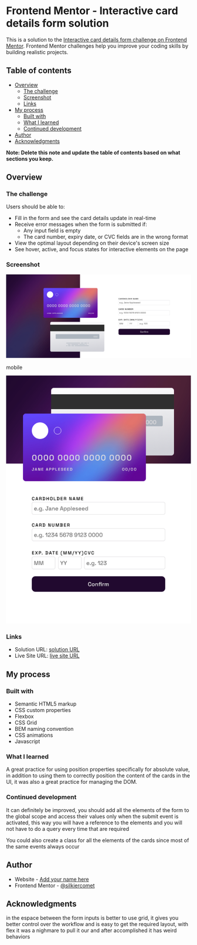 # Frontend Mentor - Interactive card details form solution

This is a solution to the [Interactive card details form challenge on Frontend Mentor](https://www.frontendmentor.io/challenges/interactive-card-details-form-XpS8cKZDWw). Frontend Mentor challenges help you improve your coding skills by building realistic projects. 

## Table of contents

- [Overview](#overview)
  - [The challenge](#the-challenge)
  - [Screenshot](#screenshot)
  - [Links](#links)
- [My process](#my-process)
  - [Built with](#built-with)
  - [What I learned](#what-i-learned)
  - [Continued development](#continued-development)
- [Author](#author)
- [Acknowledgments](#acknowledgments)

**Note: Delete this note and update the table of contents based on what sections you keep.**

## Overview

### The challenge

Users should be able to:

- Fill in the form and see the card details update in real-time
- Receive error messages when the form is submitted if:
  - Any input field is empty
  - The card number, expiry date, or CVC fields are in the wrong format
- View the optimal layout depending on their device's screen size
- See hover, active, and focus states for interactive elements on the page

### Screenshot

![](./screenshot.png)

mobile

![](./screenshot2.png)



### Links

- Solution URL: [solution URL](https://github.com/Silkiercomet/interactvie-card-details)
- Live Site URL: [ live site URL ](https://silkiercomet.github.io/interactvie-card-details/)

## My process

### Built with

- Semantic HTML5 markup
- CSS custom properties
- Flexbox
- CSS Grid
- BEM naming convention
- CSS animations
- Javascript

### What I learned

A great practice for using position properties specifically for absolute value, in addition to using them to correctly position the content of the cards in the UI, it was also a great practice for managing the DOM.

### Continued development

It can definitely be improved, you should add all the elements of the form to the global scope and access their values ​​only when the submit event is activated, this way you will have a reference to the elements and you will not have to do a query every time that are required

You could also create a class for all the elements of the cards since most of the same events always occur


## Author

- Website - [Add your name here](https://www.your-site.com)
- Frontend Mentor - [@silkiercomet](https://www.frontendmentor.io/profile/yourusername)

## Acknowledgments

in the espace between the form inputs is better to use grid, it gives you better control over the workflow and is easy to get the required layout, with flex it was a nighmare to pull it our and after accomplished it has weird behaviors 


